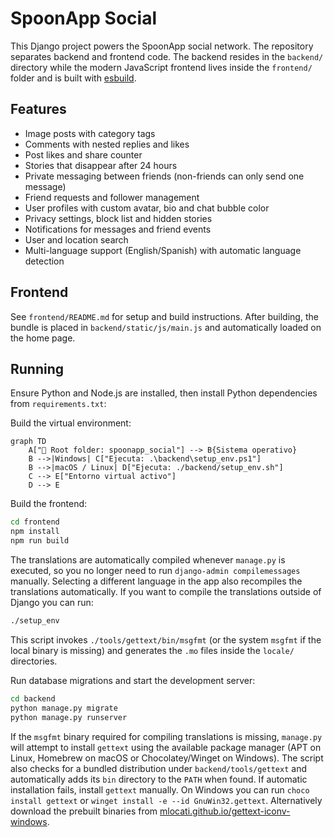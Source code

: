 # SpoonApp Social

This Django project powers the SpoonApp social network. The repository separates
backend and frontend code. The backend resides in the `backend/` directory while
the modern JavaScript frontend lives inside the `frontend/` folder and is built
with [esbuild](https://esbuild.github.io/).

## Features
* Image posts with category tags
* Comments with nested replies and likes
* Post likes and share counter
* Stories that disappear after 24 hours
* Private messaging between friends (non-friends can only send one message)
* Friend requests and follower management
* User profiles with custom avatar, bio and chat bubble color
* Privacy settings, block list and hidden stories
* Notifications for messages and friend events
* User and location search
* Multi-language support (English/Spanish) with automatic language detection

## Frontend
See `frontend/README.md` for setup and build instructions. After building, the
bundle is placed in `backend/static/js/main.js` and automatically loaded on the home page.

## Running
Ensure Python and Node.js are installed, then install Python dependencies from
`requirements.txt`:

Build the virtual environment:

```mermaid
graph TD
    A["📂 Root folder: spoonapp_social"] --> B{Sistema operativo}
    B -->|Windows| C["Ejecuta: .\backend\setup_env.ps1"]
    B -->|macOS / Linux| D["Ejecuta: ./backend/setup_env.sh"]
    C --> E["Entorno virtual activo"]
    D --> E
```

Build the frontend:

```bash
cd frontend
npm install
npm run build
```

The translations are automatically compiled whenever `manage.py` is executed,
so you no longer need to run `django-admin compilemessages` manually. Selecting
a different language in the app also recompiles the translations automatically.
If you want to compile the translations outside of Django you can run:

```bash
./setup_env
```

This script invokes `./tools/gettext/bin/msgfmt` (or the system `msgfmt` if the
local binary is missing) and generates the `.mo` files inside the `locale/`
directories.

Run database migrations and start the development server:

```bash
cd backend
python manage.py migrate
python manage.py runserver
```

If the `msgfmt` binary required for compiling translations is missing, `manage.py`
will attempt to install `gettext` using the available package manager
(APT on Linux, Homebrew on macOS or Chocolatey/Winget on Windows). The script also
checks for a bundled distribution under `backend/tools/gettext` and automatically
adds its `bin` directory to the `PATH` when found. If automatic installation fails,
install `gettext` manually. On Windows you can run
`choco install gettext` or `winget install -e --id GnuWin32.gettext`. Alternatively
download the prebuilt binaries from
[mlocati.github.io/gettext-iconv-windows](https://mlocati.github.io/articles/gettext-iconv-windows.html).
